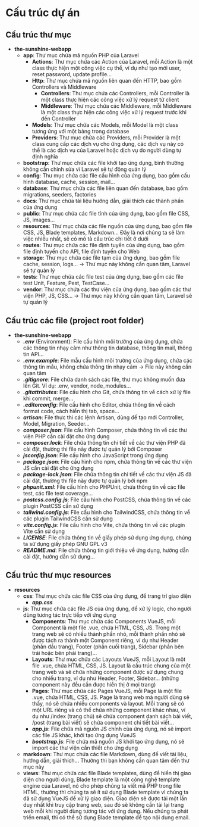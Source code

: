 <!--
 Copyright 2025 Administrator

 Licensed under the Apache License, Version 2.0 (the "License");
 you may not use this file except in compliance with the License.
 You may obtain a copy of the License at

     https://www.apache.org/licenses/LICENSE-2.0

 Unless required by applicable law or agreed to in writing, software
 distributed under the License is distributed on an "AS IS" BASIS,
 WITHOUT WARRANTIES OR CONDITIONS OF ANY KIND, either express or implied.
 See the License for the specific language governing permissions and
 limitations under the License.
-->

# Cấu trúc dự án

## Cấu trúc thư mục

-   **the-sunshine-webapp**
    -   **app**: Thư mục chứa mã nguồn PHP của Laravel
        -   **Actions**: Thư mục chứa các Action của Laravel, mỗi Action là một class thực hiện một công việc cụ thể, ví dụ như tạo mới user, reset password, update profile...
        -   **Http**: Thư mục chứa mã nguồn liên quan đến HTTP, bao gồm Controllers và Middleware
            -   **Controllers**: Thư mục chứa các Controllers, mỗi Controller là một class thực hiện các công việc xử lý request từ client
            -   **Middleware**: Thư mục chứa các Middleware, mỗi Middleware là một class thực hiện các công việc xử lý request trước khi đến Controller
        -   **Models**: Thư mục chứa các Models, mỗi Model là một class tương ứng với một bảng trong database
        -   **Providers**: Thư mục chứa các Providers, mỗi Provider là một class cung cấp các dịch vụ cho ứng dụng, các dịch vụ này có thể là các dịch vụ của Laravel hoặc dịch vụ do người dùng tự định nghĩa
    -   **bootstrap**: Thư mục chứa các file khởi tạo ứng dụng, bình thường không cần chỉnh sửa vì Laravel sẽ tự động quản lý
    -   **config**: Thư mục chứa các file cấu hình của ứng dụng, bao gồm cấu hình database, cache, session, mail...
    -   **database**: Thư mục chứa các file liên quan đến database, bao gồm migrations, seeders, factories
    -   **docs**: Thư mục chứa tài liệu hướng dẫn, giải thích các thành phần của ứng dụng
    -   **public**: Thư mục chứa các file tĩnh của ứng dụng, bao gồm file CSS, JS, images...
    -   **resources**: Thư mục chứa các file nguồn của ứng dụng, bao gồm file CSS, JS, Blade templates, Markdown... Đây là nơi chúng ta sẽ làm việc nhiều nhất, sẽ có mô tả cấu trúc chi tiết ở dưới
    -   **routes**: Thư mục chứa các file định tuyến của ứng dụng, bao gồm file định tuyến cho API, file định tuyến cho Web
    -   **storage**: Thư mục chứa các file tạm của ứng dụng, bao gồm file cache, session, logs... -> Thư mục này không cần quan tâm, Laravel sẽ tự quản lý
    -   **tests**: Thư mục chứa các file test của ứng dụng, bao gồm các file test Unit, Feature, Pest, TestCase...
    -   **vendor**: Thư mục chứa các thư viện của ứng dụng, bao gồm các thư viện PHP, JS, CSS... -> Thư mục này không cần quan tâm, Laravel sẽ tự quản lý

## Cấu trúc các file (project root folder)

-   **the-sunshine-webapp**
    -   **_.env_** (Environment): File cấu hình môi trường của ứng dụng, chứa các thông tin nhạy cảm như thông tin database, thông tin mail, thông tin API...
    -   **_.env.example_**: File mẫu cấu hình môi trường của ứng dụng, chứa các thông tin mẫu, không chứa thông tin nhạy cảm -> File này không cần quan tâm
    -   **_.gitignore_**: File chứa danh sách các file, thư mục không muốn đưa lên Git. Ví dụ: .env, vendor, node_modules...
    -   **_.gitattributes_**: File cấu hình cho Git, chứa thông tin về cách xử lý file khi commit, merge...
    -   **_.editorconfig_**: File cấu hình cho Editor, chứa thông tin về cách format code, cách hiển thị tab, space...
    -   **_artisan_**: File thực thi các lệnh Artisan, dùng để tạo mới Controller, Model, Migration, Seeder...
    -   **_composer.json_**: File cấu hình Composer, chứa thông tin về các thư viện PHP cần cài đặt cho ứng dụng
    -   **_composer.lock_**: File chứa thông tin chi tiết về các thư viện PHP đã cài đặt, thường thi file này được tự quản lý bởi Composer
    -   **_jsconfig.json_**: File cấu hình cho JavaScript trong ứng dụng
    -   **_package.json_**: File cấu hình cho npm, chứa thông tin về các thư viện JS cần cài đặt cho ứng dụng
    -   **_package-lock.json_**: File chứa thông tin chi tiết về các thư viện JS đã cài đặt, thường thi file này được tự quản lý bởi npm
    -   **_phpunit.xml_**: File cấu hình cho PHPUnit, chứa thông tin về các file test, các file test coverage...
    -   **_postcss.config.js_**: File cấu hình cho PostCSS, chứa thông tin về các plugin PostCSS cần sử dụng
    -   **_tailwind.config.js_**: File cấu hình cho TailwindCSS, chứa thông tin về các plugin TailwindCSS cần sử dụng
    -   **_vite.config.js_**: File cấu hình cho Vite, chứa thông tin về các plugin Vite cần sử dụng
    -   **_LICENSE_**: File chứa thông tin về giấy phép sử dụng ứng dụng, chúng ta sử dụng giấy phép GNU GPL v3
    -   **_README.md_**: File chứa thông tin giới thiệu về ứng dụng, hướng dẫn cài đặt, hướng dẫn sử dụng...

## Cấu trúc thư mục resources

-   **resources**
    -   **css**: Thư mục chứa các file CSS của ứng dụng, để trang trí giao diện
        -   **_app.css_**
    -   **js**: Thư mục chứa các file JS của ứng dụng, để xử lý logic, cho người dùng tương tác trực tiếp với ứng dụng
        -   **Components**: Thư mục chứa các Components VueJS, mỗi Component là một file .vue, chứa HTML, CSS, JS. Trong một trang web sẽ có nhiều thành phần nhỏ, mỗi thành phần nhỏ sẽ được tách ra thành một Component riêng, ví dụ như Header (phần đầu trang), Footer (phần cuối trang), Sidebar (phần bên trái hoặc bên phải trang)...
        -   **Layouts**: Thư mục chứa các Layouts VueJS, mỗi Layout là một file .vue, chứa HTML, CSS, JS. Layout là cấu trúc chung của một trang web và sẽ chứa những component được sử dụng chung cho nhiều trang, ví dụ như Header, Footer, Sidebar... (những component này đều cần được hiển thị ở mọi trang)
        -   **Pages**: Thư mục chứa các Pages VueJS, mỗi Page là một file .vue, chứa HTML, CSS, JS. Page là trang web mà người dùng sẽ thấy, nó sẽ chứa nhiều components và layout. Mỗi trang sẽ có một URL riêng và có thể chứa những component khác nhau, ví dụ như /index (trang chủ) sẽ chứa component danh sách bài viết, /post (trang bài viết) sẽ chứa component chi tiết bài viết...
        -   **_app.js_**: File chứa mã nguồn JS chính của ứng dụng, nó sẽ import các file JS khác, khởi tạo ứng dụng VueJS
        -   **_bootstrap.js_**: File chứa mã nguồn JS khởi tạo ứng dụng, nó sẽ import các thư viện cần thiết cho ứng dụng
    -   **markdown**: Thư mục chứa các file Markdown, dùng để viết tài liệu, hướng dẫn, giải thích... Thường thì bạn không cần quan tâm đến thư mục này
    -   **views**: Thư mục chứa các file Blade templates, dùng để hiển thị giao diện cho người dùng, Blade template là một công nghệ template engine của Laravel, nó cho phép chúng ta viết mã PHP trong file HTML, thường thì chúng ta sẽ ít sử dụng Blade template vì chúng ta đã sử dụng VueJS để xử lý giao diện. Giao diện sẽ được tải một lần duy nhất khi truy cập trang web, sau đó sẽ không cần tải lại trang web mỗi khi người dùng tương tác với ứng dụng. Nếu chúng ta phát triển email, thì có thể sử dụng Blade template để tạo nội dung email.
